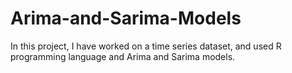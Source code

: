 # Arima-and-Sarima-Models
In this project, I have worked on a time series dataset, and used R programming language and Arima and Sarima models. 
